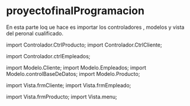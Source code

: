 # proyectofinalProgramacion

En esta parte loq ue hace es importar los controladores , modelos y  vista del peronal cualificado.

import Controlador.CtrlProducto;
import Controlador.CtrlCliente;

import Controlador.ctrlEmpleados;


import Modelo.Cliente;
import Modelo.Empleados;
import Modelo.controlBaseDeDatos;
import Modelo.Producto;



import Vista.frmCliente;
import Vista.frmEmpleado;

import Vista.frmProducto;
import Vista.menu;
